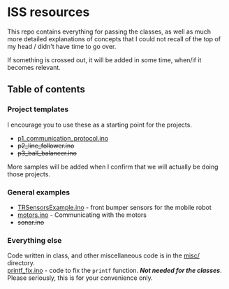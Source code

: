 # ISS resources
This repo contains everything for passing the classes, as well as much more detailed explanations of concepts that I could not recall of the top of my head / didn't have time to go over. 

If something is crossed out, it will be added in some time, when/if it becomes relevant.

## Table of contents
### Project templates
I encourage you to use these as a starting point for the projects.
* [p1_communication_protocol.ino]()
* ~~p2_line_follower.ino~~
* ~~p3_ball_balancer.ino~~

More samples will be added when I confirm that we will actually be doing those projects.

### General examples
* [TRSensorsExample.ino](./TRSensorsExample.ino) - front bumper sensors for the mobile robot
* [motors.ino]() - Communicating with the motors
* ~~sonar.ino~~

### Everything else
Code written in class, and other miscellaneous code is in the [misc/](./misc/) directory.<br/>
[printf_fix.ino](./misc/printf_fix.ino) - code to fix the `printf` function. __*Not needed for the classes*__. Please seriously, this is for your convenience only.
